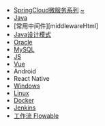 * [SpringCloud微服务系列][cloudHtml]  [~][cloudMd]
* [Java][java]                  
* [常用中间件][middlewareHtml]       
* [Java设计模式][mode]           
* [Oracle][oracle]
* [MySQL][mysql]
* [JS][js]
* [Vue][vue]           
* Android
* React Native
* [Windows][win]
* [Linux][linux]
* [Docker][docker]
* [Jenkins][jenkins]
* [工作流 Flowable][workflow]   

[cloudHtml]: https://fgq233.github.io/html/blog?key=cloud
[cloudMd]: https://fgq233.github.io/md/index/cloud
[java]: https://fgq233.github.io/html/blog?key=java
[middleware]: https://fgq233.github.io/html/blog?key=middleware
[js]: https://fgq233.github.io/md/index/js
[oracle]: https://fgq233.github.io/md/index/oracle
[mysql]: https://fgq233.github.io/md/index/mysql
[win]: https://fgq233.github.io/md/index/win
[linux]: https://fgq233.github.io/md/index/linux
[mode]: https://fgq233.github.io/md/index/mode
[vue]: https://fgq233.github.io/html/blog?key=vue
[docker]: https://fgq233.github.io/md/index/docker
[jenkins]: https://fgq233.github.io/md/index/jenkins
[workflow]: https://fgq233.github.io/html/blog?key=flowable
